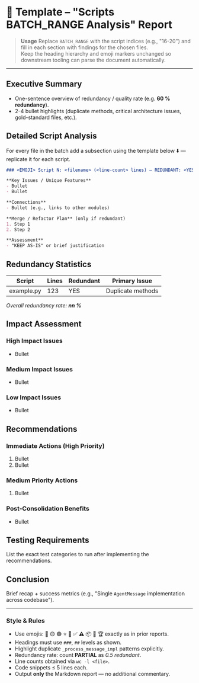 # 📑  Template – "Scripts BATCH_RANGE Analysis" Report

> **Usage**  Replace `BATCH_RANGE` with the script indices (e.g., "16-20") and fill in each section with findings for the chosen files.  
> Keep the heading hierarchy and emoji markers unchanged so downstream tooling can parse the document automatically.

---

## Executive Summary
- One-sentence overview of redundancy / quality rate (e.g. **60 % redundancy**).
- 2-4 bullet highlights (duplicate methods, critical architecture issues, gold-standard files, etc.).

## Detailed Script Analysis
For every file in the batch add a subsection using the template below ⬇️ — replicate it for each script.

```markdown
### <EMOJI> Script N: <filename> (<line-count> lines) – REDUNDANT: <YES | PARTIAL | NO>

**Key Issues / Unique Features**
- Bullet
- Bullet

**Connections**
- Bullet (e.g., links to other modules)

**Merge / Refactor Plan** (only if redundant)
1. Step 1
2. Step 2

**Assessment**
- "KEEP AS-IS" or brief justification
```

## Redundancy Statistics
| Script | Lines | Redundant | Primary Issue |
|--------|-------|-----------|---------------|
| example.py | 123 | YES | Duplicate methods |

*Overall redundancy rate: **nn %***

## Impact Assessment
### High Impact Issues
- Bullet

### Medium Impact Issues
- Bullet

### Low Impact Issues
- Bullet

## Recommendations
### Immediate Actions (High Priority)
1. Bullet
2. Bullet

### Medium Priority Actions
1. Bullet

### Post-Consolidation Benefits
- Bullet

## Testing Requirements
List the exact test categories to run after implementing the recommendations.

## Conclusion
Brief recap + success metrics (e.g., "Single `AgentMessage` implementation across codebase").

---

### Style & Rules
- Use emojis: 🔴 🟡 🟢 ⭐ 🚨 ✅ ⚠️ 📦 🎯 🏆 exactly as in prior reports.
- Headings must use `###`, `##` levels as shown.
- Highlight duplicate `_process_message_impl` patterns explicitly.
- Redundancy rate: count **PARTIAL** as *0.5 redundant*.
- Line counts obtained via `wc -l <file>`.
- Code snippets ≤ 5 lines each.
- Output **only** the Markdown report — no additional commentary. 